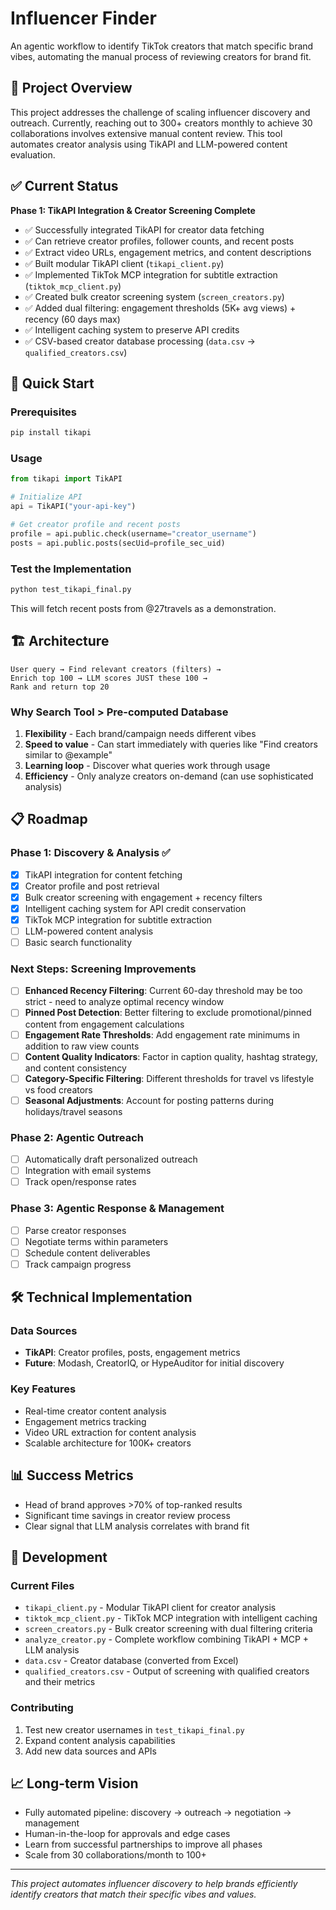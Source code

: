 # Influencer Finder

An agentic workflow to identify TikTok creators that match specific brand vibes, automating the manual process of reviewing creators for brand fit.

## 🎯 Project Overview

This project addresses the challenge of scaling influencer discovery and outreach. Currently, reaching out to 300+ creators monthly to achieve 30 collaborations involves extensive manual content review. This tool automates creator analysis using TikAPI and LLM-powered content evaluation.

## ✅ Current Status

**Phase 1: TikAPI Integration & Creator Screening Complete**
- ✅ Successfully integrated TikAPI for creator data fetching
- ✅ Can retrieve creator profiles, follower counts, and recent posts  
- ✅ Extract video URLs, engagement metrics, and content descriptions
- ✅ Built modular TikAPI client (`tikapi_client.py`)
- ✅ Implemented TikTok MCP integration for subtitle extraction (`tiktok_mcp_client.py`)
- ✅ Created bulk creator screening system (`screen_creators.py`)
- ✅ Added dual filtering: engagement thresholds (5K+ avg views) + recency (60 days max)
- ✅ Intelligent caching system to preserve API credits
- ✅ CSV-based creator database processing (`data.csv` → `qualified_creators.csv`)

## 🚀 Quick Start

### Prerequisites
```bash
pip install tikapi
```

### Usage
```python
from tikapi import TikAPI

# Initialize API
api = TikAPI("your-api-key")

# Get creator profile and recent posts
profile = api.public.check(username="creator_username")
posts = api.public.posts(secUid=profile_sec_uid)
```

### Test the Implementation
```bash
python test_tikapi_final.py
```

This will fetch recent posts from @27travels as a demonstration.

## 🏗️ Architecture

```
User query → Find relevant creators (filters) → 
Enrich top 100 → LLM scores JUST these 100 → 
Rank and return top 20
```

### Why Search Tool > Pre-computed Database
1. **Flexibility** - Each brand/campaign needs different vibes
2. **Speed to value** - Can start immediately with queries like "Find creators similar to @example"
3. **Learning loop** - Discover what queries work through usage
4. **Efficiency** - Only analyze creators on-demand (can use sophisticated analysis)

## 📋 Roadmap

### Phase 1: Discovery & Analysis ✅
- [x] TikAPI integration for content fetching
- [x] Creator profile and post retrieval
- [x] Bulk creator screening with engagement + recency filters
- [x] Intelligent caching system for API credit conservation
- [x] TikTok MCP integration for subtitle extraction
- [ ] LLM-powered content analysis
- [ ] Basic search functionality

### Next Steps: Screening Improvements
- [ ] **Enhanced Recency Filtering**: Current 60-day threshold may be too strict - need to analyze optimal recency window
- [ ] **Pinned Post Detection**: Better filtering to exclude promotional/pinned content from engagement calculations  
- [ ] **Engagement Rate Thresholds**: Add engagement rate minimums in addition to raw view counts
- [ ] **Content Quality Indicators**: Factor in caption quality, hashtag strategy, and content consistency
- [ ] **Category-Specific Filtering**: Different thresholds for travel vs lifestyle vs food creators
- [ ] **Seasonal Adjustments**: Account for posting patterns during holidays/travel seasons

### Phase 2: Agentic Outreach
- [ ] Automatically draft personalized outreach
- [ ] Integration with email systems
- [ ] Track open/response rates

### Phase 3: Agentic Response & Management
- [ ] Parse creator responses
- [ ] Negotiate terms within parameters
- [ ] Schedule content deliverables
- [ ] Track campaign progress

## 🛠️ Technical Implementation

### Data Sources
- **TikAPI**: Creator profiles, posts, engagement metrics
- **Future**: Modash, CreatorIQ, or HypeAuditor for initial discovery

### Key Features
- Real-time creator content analysis
- Engagement metrics tracking
- Video URL extraction for content analysis
- Scalable architecture for 100K+ creators

## 📊 Success Metrics

- Head of brand approves >70% of top-ranked results
- Significant time savings in creator review process
- Clear signal that LLM analysis correlates with brand fit

## 🔧 Development

### Current Files
- `tikapi_client.py` - Modular TikAPI client for creator analysis
- `tiktok_mcp_client.py` - TikTok MCP integration with intelligent caching
- `screen_creators.py` - Bulk creator screening with dual filtering criteria
- `analyze_creator.py` - Complete workflow combining TikAPI + MCP + LLM analysis
- `data.csv` - Creator database (converted from Excel)
- `qualified_creators.csv` - Output of screening with qualified creators and their metrics

### Contributing
1. Test new creator usernames in `test_tikapi_final.py`
2. Expand content analysis capabilities
3. Add new data sources and APIs

## 📈 Long-term Vision

- Fully automated pipeline: discovery → outreach → negotiation → management
- Human-in-the-loop for approvals and edge cases
- Learn from successful partnerships to improve all phases
- Scale from 30 collaborations/month to 100+

---

*This project automates influencer discovery to help brands efficiently identify creators that match their specific vibes and values.*